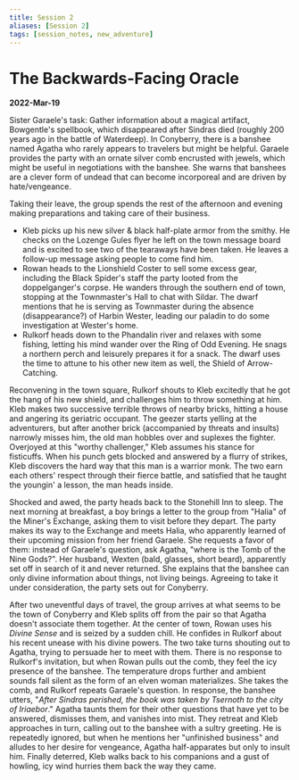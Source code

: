 ```yaml
---
title: Session 2
aliases: [Session 2]
tags: [session_notes, new_adventure]
---
```

# The Backwards-Facing Oracle
**2022-Mar-19**

Sister Garaele's task: Gather information about a magical artifact, Bowgentle's spellbook, which disappeared after Sindras died (roughly 200 years ago in the battle of Waterdeep). In Conyberry, there is a banshee named Agatha who rarely appears to travelers but might be helpful. Garaele provides the party with an ornate silver comb encrusted with jewels, which might be useful in negotiations with the banshee. She warns that banshees are a clever form of undead that can become incorporeal and are driven by hate/vengeance. 

Taking their leave, the group spends the rest of the afternoon and evening making preparations and taking care of their business.
- Kleb picks up his new silver & black half-plate armor from the smithy. He checks on the Lozenge Gules flyer he left on the town message board and is excited to see two of the tearaways have been taken. He leaves a follow-up message asking people to come find him.
- Rowan heads to the Lionshield Coster to sell some excess gear, including the Black Spider's staff the party looted from the doppelganger's corpse. He wanders through the southern end of town, stopping at the Townmaster's Hall to chat with Sildar. The dwarf mentions that he is serving as Townmaster during the absence (disappearance?) of Harbin Wester, leading our paladin to do some investigation at Wester's home.
- Rulkorf heads down to the Phandalin river and relaxes with some fishing, letting his mind wander over the Ring of Odd Evening. He snags a northern perch and leisurely prepares it for a snack. The dwarf uses the time to attune to his other new item as well, the Shield of Arrow-Catching.

Reconvening in the town square, Rulkorf shouts to Kleb excitedly that he got the hang of his new shield, and challenges him to throw something at him. Kleb makes two successive terrible throws of nearby bricks, hitting a house and angering its geriatric occupant. The geezer starts yelling at the adventurers, but after another brick (accompanied by threats and insults) narrowly misses him, the old man hobbles over and suplexes the fighter. Overjoyed at this "worthy challenger," Kleb assumes his stance for fisticuffs. When his punch gets blocked and answered by a flurry of strikes, Kleb discovers the hard way that this man is a warrior monk. The two earn each others' respect through their fierce battle, and satisfied that he taught the youngin' a lesson, the man heads inside.

Shocked and awed, the party heads back to the Stonehill Inn to sleep. The next morning at breakfast, a boy brings a letter to the group from "Halia" of the Miner's Exchange, asking them to visit before they depart. The party makes its way to the Exchange and meets Halia, who apparently learned of their upcoming mission from her friend Garaele. She requests a favor of them: instead of Garaele's question, ask Agatha, "where is the Tomb of the Nine Gods?". Her husband, Wexten (bald, glasses, short beard), apparently set off in search of it and never returned. She explains that the banshee can only divine information about things, not living beings. Agreeing to take it under consideration, the party sets out for Conyberry.

After two uneventful days of travel, the group arrives at what seems to be the town of Conyberry and Kleb splits off from the pair so that Agatha doesn't associate them together. At the center of town, Rowan uses his *Divine Sense* and is seized by a sudden chill. He confides in Rulkorf about his recent unease with his divine powers. The two take turns shouting out to Agatha, trying to persuade her to meet with them. There is no response to Rulkorf's invitation, but when Rowan pulls out the comb, they feel the icy presence of the banshee. The temperature drops further and ambient sounds fall silent as the form of an elven woman materializes. She takes the comb, and Rulkorf repeats Garaele's question. In response, the banshee utters, "*After Sindras perished, the book was taken by Tsernoth to the city of Iriaebor*." Agatha taunts them for their other questions that have yet to be answered, dismisses them, and vanishes into mist. They retreat and Kleb approaches in turn, calling out to the banshee with a sultry greeting. He is repeatedly ignored, but when he mentions her "unfinished business" and alludes to her desire for vengeance, Agatha half-apparates but only to insult him. Finally deterred, Kleb walks back to his companions and a gust of howling, icy wind hurries them back the way they came.